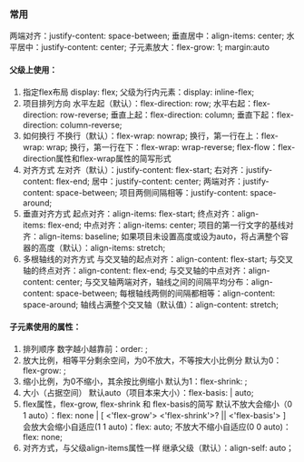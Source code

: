 ### 常用
两端对齐：justify-content: space-between;
垂直居中：align-items: center;
水平居中：justify-content: center;
子元素放大：flex-grow: 1;
margin:auto
#### 父级上使用：
1. 指定flex布局
display: flex;
父级为行内元素：display: inline-flex;
2. 项目排列方向
水平左起（默认）：flex-direction: row;
水平右起：flex-direction: row-reverse;
垂直上起：flex-direction: column;
垂直下起：flex-direction: column-reverse;
3. 如何换行
不换行（默认）：flex-wrap: nowrap;
换行，第一行在上：flex-wrap: wrap;
换行，第一行在下：flex-wrap: wrap-reverse;
flex-flow：flex-direction属性和flex-wrap属性的简写形式
4. 对齐方式
左对齐（默认）：justify-content: flex-start;
右对齐：justify-content: flex-end;
居中：justify-content: center;
两端对齐：justify-content: space-between;
项目两侧间隔相等：justify-content: space-around;
5. 垂直对齐方式
起点对齐：align-items: flex-start;
终点对齐：align-items: flex-end;
中点对齐：align-items: center;
项目的第一行文字的基线对齐：align-items: baseline;
如果项目未设置高度或设为auto，将占满整个容器的高度（默认）：align-items: stretch;
6. 多根轴线的对齐方式
与交叉轴的起点对齐：align-content: flex-start;
与交叉轴的终点对齐：align-content: flex-end;
与交叉轴的中点对齐：align-content: center;
与交叉轴两端对齐，轴线之间的间隔平均分布：align-content: space-between;
每根轴线两侧的间隔都相等：align-content: space-around;
轴线占满整个交叉轴（默认值）：align-content: stretch;
#### 子元素使用的属性：
1. 排列顺序
数字越小越靠前：order: <integer>;
2. 放大比例，相等平分剩余空间，为0不放大，不等按大小比例分
默认为0：flex-grow: <number>;
3. 缩小比例，为0不缩小，其余按比例缩小
默认为1：flex-shrink: <number>;
4. 大小（占据空间）
默认auto（项目本来大小）：flex-basis: <length> | auto;
5. flex属性，flex-grow, flex-shrink 和 flex-basis的简写
默认不放大会缩小（0 1 auto）：flex: none | [ <'flex-grow'> <'flex-shrink'>? || <'flex-basis'> ]
会放大会缩小自适应(1 1 auto)：flex: auto;
不放大不缩小自适应(0 0 auto)：flex: none;
6. 对齐方式，与父级align-items属性一样
继承父级（默认）：align-self: auto；